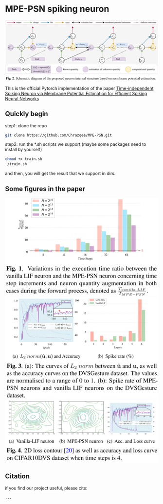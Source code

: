# MPE-PSN spiking neuron
![](figs/img_4.png)

This is the official Pytorch implementation of the paper [Time-independent Spiking Neuron via Membrane Potential Estimation for Efficient Spiking Neural Networks](https://arxiv.org/user/)

## Quickly begin
step1: clone the repo

```bash
git clone https://github.com/Chrazqee/MPE-PSN.git
```

step2: run the *.sh scripts we support (maybe some packages need to install by yourself)
```bash
chmod +x train.sh
./train.sh
```

and then, you will get the result that we support in dirs.

## Some figures in the paper
![](figs/img_3.png)
![](figs/img_1.png)
![](figs/img_2.png)

## Citation
if you find our project useful, please cite:
```text
...
```
